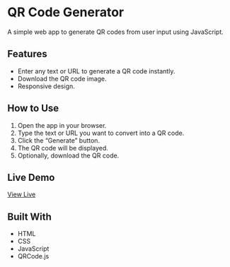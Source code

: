 # QR Code Generator

A simple web app to generate QR codes from user input using JavaScript.

## Features

- Enter any text or URL to generate a QR code instantly.
- Download the QR code image.
- Responsive design.

## How to Use

1. Open the app in your browser.
2. Type the text or URL you want to convert into a QR code.
3. Click the “Generate” button.
4. The QR code will be displayed.
5. Optionally, download the QR code.

## Live Demo

[View Live](https://shivang14d04.github.io/qr-code-generator/)

## Built With

- HTML
- CSS
- JavaScript
- QRCode.js
